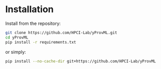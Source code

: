 
# Installation

Install from the repository:

```bash
git clone https://github.com/HPCI-Lab/yProvML.git
cd yProvML
pip install -r requirements.txt
```

or simply:

```bash
pip install --no-cache-dir git+https://github.com/HPCI-Lab/yProvML
```

